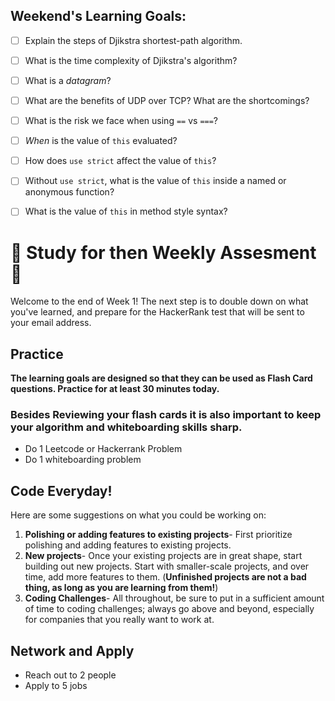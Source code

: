 
## Weekend's Learning Goals:

- [ ] Explain the steps of Djikstra shortest-path algorithm.
- [ ] What is the time complexity of Djikstra's algorithm?
- [ ] What is a _datagram_?
- [ ] What are the benefits of UDP over TCP? What are the shortcomings?
- [ ] What is the risk we face when using `==` vs `===`?
- [ ] _When_ is the value of `this` evaluated?
- [ ] How does `use strict` affect the value of `this`?
- [ ] Without `use strict`, what is the value of `this` inside a named or anonymous function? 
- [ ] What is the value of `this` in method style syntax?


# 🚨 Study for then Weekly Assesment 🚨 
<!-- Todo: Figure out hackerrank thing -->
Welcome to the end of Week 1! The next step is to double down on what you've learned, and prepare for the HackerRank test that will be sent to your email address. 

## Practice

**The learning goals are designed so that they can be used as Flash Card questions. Practice for at least 30 minutes today.**

### Besides Reviewing your flash cards it is also important to keep your algorithm and whiteboarding skills sharp. 
* Do 1 Leetcode or Hackerrank Problem
* Do 1 whiteboarding problem

## Code Everyday!

Here are some suggestions on what you could be working on:

1. **Polishing or adding features to existing projects**- First prioritize polishing and adding features to existing projects.
1. **New projects**- Once your existing projects are in great shape, start building out new projects. Start with smaller-scale projects, and over time, add more features to them. (**Unfinished projects are not a bad thing, as long as you are learning from them!**)
1. **Coding Challenges**- All throughout, be sure to put in a sufficient amount of time to coding challenges; always go above and beyond, especially for companies that you really want to work at.

## Network and Apply

* Reach out to 2 people
* Apply to 5 jobs
